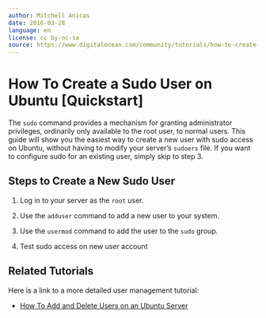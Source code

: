 ```yaml
---
author: Mitchell Anicas
date: 2016-03-28
language: en
license: cc by-nc-sa
source: https://www.digitalocean.com/community/tutorials/how-to-create-a-sudo-user-on-ubuntu-quickstart
---
```


# How To Create a Sudo User on Ubuntu [Quickstart]

The `sudo` command provides a mechanism for granting administrator privileges, ordinarily only available to the root user, to normal users. This guide will show you the easiest way to create a new user with sudo access on Ubuntu, without having to modify your server’s `sudoers` file. If you want to configure sudo for an existing user, simply skip to step 3.

## Steps to Create a New Sudo User

1. Log in to your server as the `root` user.

2. Use the `adduser` command to add a new user to your system.

3. Use the `usermod` command to add the user to the `sudo` group.

4. Test sudo access on new user account

## Related Tutorials

Here is a link to a more detailed user management tutorial:

- [How To Add and Delete Users on an Ubuntu Server](how-to-add-and-delete-users-on-an-ubuntu-14-04-vps)
